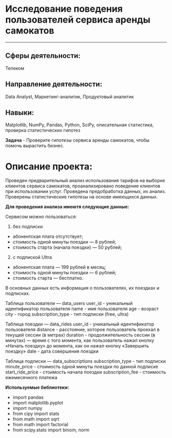 # Исследование поведения пользователей сервиса аренды самокатов
________________
## Сферы деятельности: 
Телеком	

## Направление деятельности: 
Data Analyst, Маркетинг-аналитик, Продуктовый аналитик

## Навыки:
Matplotlib, NumPy, Pandas, Python, SciPy, описательная статистика, проверка статистических гипотез

**Задача** - Проверите гипотезы сервиса аренды самокатов, чтобы помочь вырастить бизнес.

# Описание проекта: 
Проведен предварительный анализ использования тарифов на выборке клиентов сервиса самокатов, проанализировано поведение клиентов при использовании услуг. Проведена предобработка данных, их анализ. Проверены статистические гипотезы на основе имеющихся данных.

**Для проведения анализа имеютя следующие данные:**

Сервисом можно пользоваться:

1) без подписки
- абонентская плата отсутствует;
- стоимость одной минуты поездки — 8 рублей;
- стоимость старта (начала поездки) — 50 рублей;
2) с подпиской Ultra
- абонентская плата — 199 рублей в месяц;
- стоимость одной минуты поездки — 6 рублей;
- стоимость старта — бесплатно.

В основных данных есть информация о пользователях, их поездках и подписках. 

Таблица пользователи — data_users
user_id - уникальный идентификатор пользователя
name - имя пользователя
age - возраст
city - город
subscription_type - тип подписки (free, ultra)

Таблица поездки — data_rides
user_id - уникальный идентификатор пользователя
distance - расстояние, которое пользователь проехал в текущей сессии (в метрах)
duration - продолжительность сессии (в минутах) — время с того момента, как пользователь нажал кнопку «Начать поездку» до момента, как он нажал кнопку «Завершить поездку»
date - дата совершения поездки

Таблица подписки — data_subscriptions
subscription_type - тип подписки
minute_price - стоимость одной минуты поездки по данной подписке
start_ride_price - стоимость начала поездки
subscription_fee - стоимость ежемесячного платежа

**Используемые библиотеки:**
- import pandas 
- import matplotlib.pyplot 
- import numpy
- from cipy import stats
- from math import sqrt
- from math import factorial
- from scipy.stats import binom, norm
